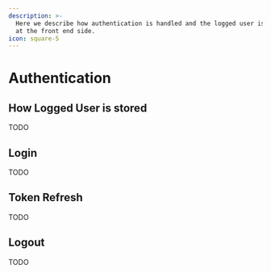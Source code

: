 ```yaml
---
description: >-
  Here we describe how authentication is handled and the logged user is stored
  at the front end side.
icon: square-5
---
```


# Authentication

## How Logged User is stored

TODO

## Login

TODO

## Token Refresh

TODO

## Logout

TODO
